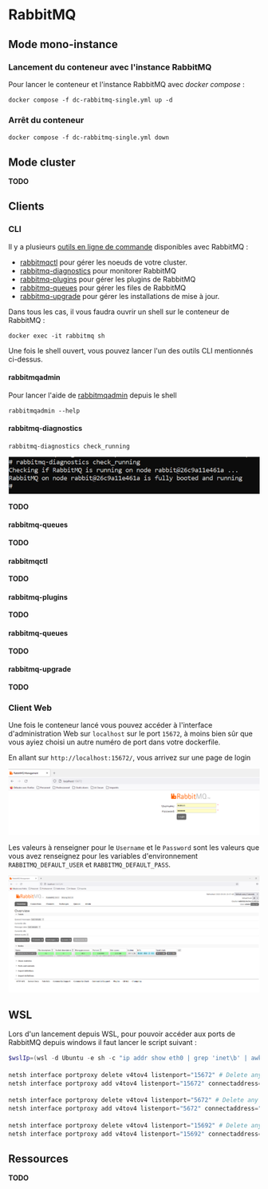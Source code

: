# RabbitMQ

## Mode mono-instance 

### Lancement du conteneur avec l'instance RabbitMQ

Pour lancer le conteneur et l'instance RabbitMQ avec _docker compose_ : 

```
docker compose -f dc-rabbitmq-single.yml up -d
```

### Arrêt du conteneur

```
docker compose -f dc-rabbitmq-single.yml down
```

## Mode cluster

**TODO**

## Clients

### CLI

Il y a plusieurs [outils en ligne de commande](https://www.rabbitmq.com/cli.html) disponibles avec RabbitMQ :

* [rabbitmqctl](https://www.rabbitmq.com/rabbitmqctl.8.html) pour gérer les noeuds de votre cluster.
* [rabbitmq-diagnostics](https://www.rabbitmq.com/rabbitmq-diagnostics.8.html) pour monitorer RabbitMQ
* [rabbitmq-plugins](https://www.rabbitmq.com/rabbitmq-plugins.8.html) pour gérer les plugins de RabbitMQ
* [rabbitmq-queues](https://www.rabbitmq.com/rabbitmq-queues.8.html) pour gérer les files de RabbitMQ
* [rabbitmq-upgrade](https://www.rabbitmq.com/rabbitmq-upgrade.8.html) pour gérer les installations de mise à jour.

Dans tous les cas, il vous faudra ouvrir un shell sur le conteneur de RabbitMQ :

```
docker exec -it rabbitmq sh
```

Une fois le shell ouvert, vous pouvez lancer l'un des outils CLI mentionnés ci-dessus.

#### rabbitmqadmin

Pour lancer l'aide de [rabbitmqadmin](https://www.rabbitmq.com/management-cli.html) depuis le shell

```
rabbitmqadmin --help
```

#### rabbitmq-diagnostics

```
rabbitmq-diagnostics check_running
```

!["Exemple de résultat du lancement de la commande rabbitmq-diagnostics check_running"](./img/screenshot-rabbitmq-diagnostics-check_running.png)

**TODO**

#### rabbitmq-queues

**TODO**

#### rabbitmqctl

**TODO**

#### rabbitmq-plugins

**TODO**

#### rabbitmq-queues

**TODO**

#### rabbitmq-upgrade

**TODO**

### Client Web

Une fois le conteneur lancé vous pouvez accéder à l'interface d'administration Web sur `localhost` sur le port `15672`, à moins bien sûr que vous ayiez choisi un autre numéro de port dans votre dockerfile.

En allant sur `http://localhost:15672/`, vous arrivez sur une page de login

!["Page de connexion de l'interface web d'administration de RabbitMQ"](./img/login-webui-rabbimq.png "Page de connexion de l'interface web d'administration de RabbitMQ")

Les valeurs à renseigner pour le `Username` et le `Password` sont les valeurs que vous avez renseignez pour les variables d'environnement `RABBITMQ_DEFAULT_USER` et `RABBITMQ_DEFAULT_PASS`.

!["Interface Web d'administration de RabbitMQ"](./img/webui-administration-rabbitmq.png "Interface Web d'administration de RabbitMQ")

## WSL

Lors d'un lancement depuis WSL, pour pouvoir accéder aux ports de RabbitMQ depuis windows il faut lancer le script suivant :

```powershell
$wslIp=(wsl -d Ubuntu -e sh -c "ip addr show eth0 | grep 'inet\b' | awk '{print `$2}' | cut -d/ -f1") # Get the private IP of the WSL2 instance

netsh interface portproxy delete v4tov4 listenport="15672" # Delete any existing port 15672 forwarding
netsh interface portproxy add v4tov4 listenport="15672" connectaddress="$wslIp" connectport="15672"

netsh interface portproxy delete v4tov4 listenport="5672" # Delete any existing port 5672 forwarding
netsh interface portproxy add v4tov4 listenport="5672" connectaddress="$wslIp" connectport="5672"

netsh interface portproxy delete v4tov4 listenport="15692" # Delete any existing port 15692 forwarding
netsh interface portproxy add v4tov4 listenport="15692" connectaddress="$wslIp" connectport="15692"
```

## Ressources

**TODO**
